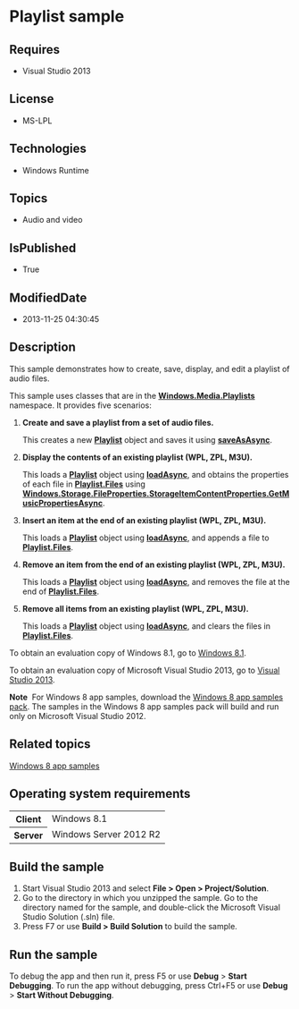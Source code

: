 # Playlist sample
## Requires
* Visual Studio 2013
## License
* MS-LPL
## Technologies
* Windows Runtime
## Topics
* Audio and video
## IsPublished
* True
## ModifiedDate
* 2013-11-25 04:30:45
## Description

<div id="mainSection">
<p>This sample demonstrates how to create, save, display, and edit a playlist of audio files.
</p>
<p>This sample uses classes that are in the <a href="http://msdn.microsoft.com/library/windows/apps/br206938">
<b>Windows.Media.Playlists</b></a> namespace. It provides five scenarios:</p>
<p></p>
<ol>
<li><b>Create and save a playlist from a set of audio files.</b>
<p>This creates a new <a href="http://msdn.microsoft.com/library/windows/apps/br206904">
<b>Playlist</b></a> object and saves it using <a href="http://msdn.microsoft.com/library/windows/apps/hh768260">
<b>saveAsAsync</b></a>.</p>
</li><li><b>Display the contents of an existing playlist (WPL, ZPL, M3U).</b>
<p>This loads a <a href="http://msdn.microsoft.com/library/windows/apps/br206904">
<b>Playlist</b></a> object using <a href="http://msdn.microsoft.com/library/windows/apps/br206934">
<b>loadAsync</b></a>, and obtains the properties of each file in <a href="http://msdn.microsoft.com/library/windows/apps/br206933">
<b>Playlist.Files</b></a> using <a href="http://msdn.microsoft.com/library/windows/apps/hh770649">
<b>Windows.Storage.FileProperties.StorageItemContentProperties.GetMusicPropertiesAsync</b></a>.</p>
</li><li><b>Insert an item at the end of an existing playlist (WPL, ZPL, M3U).</b>
<p>This loads a <a href="http://msdn.microsoft.com/library/windows/apps/br206904">
<b>Playlist</b></a> object using <a href="http://msdn.microsoft.com/library/windows/apps/br206934">
<b>loadAsync</b></a>, and appends a file to <a href="http://msdn.microsoft.com/library/windows/apps/br206933">
<b>Playlist.Files</b></a>.</p>
</li><li><b>Remove an item from the end of an existing playlist (WPL, ZPL, M3U).</b>
<p>This loads a <a href="http://msdn.microsoft.com/library/windows/apps/br206904">
<b>Playlist</b></a> object using <a href="http://msdn.microsoft.com/library/windows/apps/br206934">
<b>loadAsync</b></a>, and removes the file at the end of <a href="http://msdn.microsoft.com/library/windows/apps/br206933">
<b>Playlist.Files</b></a>.</p>
</li><li><b>Remove all items from an existing playlist (WPL, ZPL, M3U).</b>
<p>This loads a <a href="http://msdn.microsoft.com/library/windows/apps/br206904">
<b>Playlist</b></a> object using <a href="http://msdn.microsoft.com/library/windows/apps/br206934">
<b>loadAsync</b></a>, and clears the files in <a href="http://msdn.microsoft.com/library/windows/apps/br206933">
<b>Playlist.Files</b></a>.</p>
</li></ol>
<p></p>
<p>To obtain an evaluation copy of Windows&nbsp;8.1, go to <a href="http://go.microsoft.com/fwlink/p/?linkid=301696">
Windows&nbsp;8.1</a>.</p>
<p>To obtain an evaluation copy of Microsoft Visual Studio&nbsp;2013, go to <a href="http://go.microsoft.com/fwlink/p/?linkid=301697">
Visual Studio&nbsp;2013</a>.</p>
<p></p>
<p class="note"><b>Note</b>&nbsp;&nbsp;For Windows&nbsp;8 app samples, download the <a href="http://go.microsoft.com/fwlink/p/?LinkId=301698">
Windows&nbsp;8 app samples pack</a>. The samples in the Windows&nbsp;8 app samples pack will build and run only on Microsoft Visual Studio&nbsp;2012.</p>
<p></p>
<h2><a id="related_topics"></a>Related topics</h2>
<dl><dt><a href="http://go.microsoft.com/fwlink/p/?LinkID=227694">Windows 8 app samples</a>
</dt></dl>
<h2>Operating system requirements</h2>
<table>
<tbody>
<tr>
<th>Client</th>
<td><dt>Windows&nbsp;8.1 </dt></td>
</tr>
<tr>
<th>Server</th>
<td><dt>Windows Server&nbsp;2012&nbsp;R2 </dt></td>
</tr>
</tbody>
</table>
<h2>Build the sample</h2>
<ol>
<li>Start Visual Studio&nbsp;2013 and select <b>File &gt; Open &gt; Project/Solution</b>.
</li><li>Go to the directory in which you unzipped the sample. Go to the directory named for the sample, and double-click the Microsoft Visual Studio Solution (.sln) file.
</li><li>Press F7 or use <b>Build &gt; Build Solution</b> to build the sample. </li></ol>
<h2>Run the sample</h2>
<p>To debug the app and then run it, press F5 or use <b>Debug</b> &gt; <b>Start Debugging</b>. To run the app without debugging, press Ctrl&#43;F5 or use
<b>Debug</b> &gt; <b>Start Without Debugging</b>.</p>
</div>
